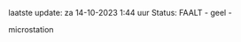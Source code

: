 laatste update: 
za 14-10-2023  1:44   uur 
Status: FAALT - geel - 
<div class="service Y">microstation</div>